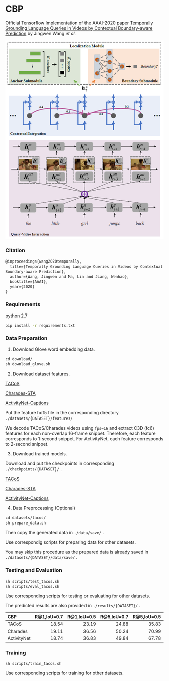 # CBP
Official Tensorflow Implementation of the AAAI-2020 paper [Temporally Grounding Language Queries in Videos by Contextual Boundary-aware Prediction](https://arxiv.org/abs/1909.05010) by Jingwen Wang *et al.*

![alt text](method.png)

### Citation

    @inproceedings{wang2020temporally,
      title={Temporally Grounding Language Queries in Videos by Contextual Boundary-aware Prediction},
      author={Wang, Jingwen and Ma, Lin and Jiang, Wenhao},
      booktitle={AAAI},
      year={2020}
    }

### Requirements
python 2.7
``` bash
pip install -r requirements.txt
```

### Data Preparation
1. Download Glove word embedding data.
``` shell
cd download/
sh download_glove.sh
```

2. Download dataset features.

[TACoS](https://drive.google.com/file/d/13JLnFhSzi8MPRzOG2Ao_q-J5-T5tewcg/view?usp=sharing)

[Charades-STA](https://pan.baidu.com/s/1ODW4JIXfCCIbozPcaD_-UA)

[ActivityNet-Captions](https://pan.baidu.com/s/1W9S7_nHf3nzDm1TDjm0YBA)

Put the feature hdf5 file in the corresponding directory `./datasets/{DATASET}/features/`

We decode TACoS/Charades videos using `fps=16` and extract C3D (fc6) features for each non-overlap 16-frame snippet. Therefore, each feature corresponds to 1-second snippet. For ActivityNet, each feature corresponds to 2-second snippet.

3. Download trained models.

Download and put the checkpoints in corresponding `./checkpoints/{DATASET}/` .

[TACoS](https://drive.google.com/file/d/1cyja-U3weuo7CDYhLMMr511Yn1SiXRnc/view?usp=sharing)

[Charades-STA](https://drive.google.com/file/d/1eKupvkgD2s9ViFltXF6KPVAZr0Nu5XGu/view?usp=sharing)

[ActivityNet-Captions](https://drive.google.com/file/d/11FEUaH4Vd9TGcFaowOp4PD9Kn-GVWHEP/view?usp=sharing)


4. Data Preprocessing (Optional)
``` shell
cd datasets/tacos/
sh prepare_data.sh
```
Then copy the generated data in `./data/save/` .

Use correspondig scripts for preparing data for other datasets.

You may skip this procedure as the prepared data is already saved in `./datasets/{DATASET}/data/save/` .

### Testing and Evaluation

``` shell
sh scripts/test_tacos.sh
sh scripts/eval_tacos.sh
```
Use corresponding scripts for testing or evaluating for other datasets.

The predicted results are also provided in `./results/{DATASET}/` .

| CBP              | R@1,IoU=0.7 | R@1,IoU=0.5 | R@5,IoU=0.7 | R@5,IoU=0.5 |    mIoU     |
| :--------------- | ------:     | ------:     | ------:     | ------:     | ------:     |
| TACoS            |   18.54     |    23.19    |    24.88    |     35.83   |    20.46    |
| Charades         |   19.11     |    36.56    |    50.24    |     70.99   |    35.85    |
| ActivityNet      |   18.74     |    36.83    |    49.84    |     67.78   |    37.98    |

### Training

``` shell
sh scripts/train_tacos.sh
```
Use corresponding scripts for training for other datasets.